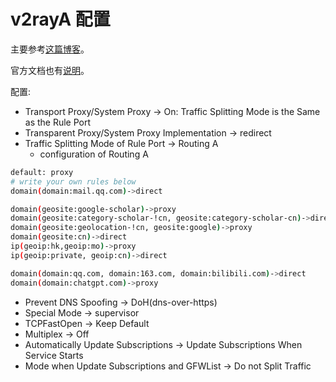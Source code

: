 # v2rayA 配置

主要参考[这篇博客](https://manateelazycat.github.io/2023/06/23/best-proxy/)。

官方文档也有[说明](https://v2raya.org/docs/advanced-application/intranet-direct/)。

配置:

* Transport Proxy/System Proxy -> On: Traffic Splitting Mode is the Same as the Rule Port
* Transparent Proxy/System Proxy Implementation -> redirect
* Traffic Splitting Mode of Rule Port -> Routing A
	* configuration of Routing A  
```bash
default: proxy
# write your own rules below
domain(domain:mail.qq.com)->direct

domain(geosite:google-scholar)->proxy
domain(geosite:category-scholar-!cn, geosite:category-scholar-cn)->direct
domain(geosite:geolocation-!cn, geosite:google)->proxy
domain(geosite:cn)->direct
ip(geoip:hk,geoip:mo)->proxy
ip(geoip:private, geoip:cn)->direct

domain(domain:qq.com, domain:163.com, domain:bilibili.com)->direct
domain(domain:chatgpt.com)->proxy
```

* Prevent DNS Spoofing -> DoH(dns-over-https)
* Special Mode -> supervisor
* TCPFastOpen -> Keep Default
* Multiplex -> Off
* Automatically Update Subscriptions -> Update Subscriptions When Service Starts
* Mode when Update Subscriptions and GFWList -> Do not Split Traffic
<!--stackedit_data:
eyJoaXN0b3J5IjpbMjc1MDE0ODQzLDc4NTk5OTUzOF19
-->